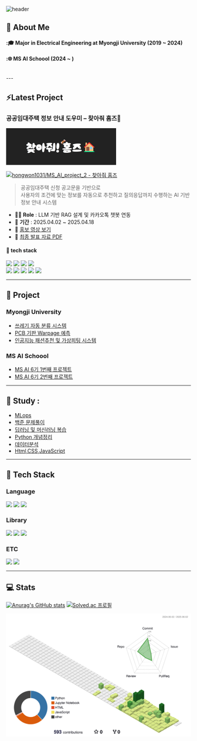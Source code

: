 <!-- # 안녕하세요! 홍원의 프로필입니다👋!-->
![header](https://capsule-render.vercel.app/api?type=venom&color=auto&height=300&section=header&text=Good%20to%20see%20you%20%F0%9F%A4%97)
<!--
# 교육 이력 
<img src="/명지.svg" width="100" height="100">
!-->
## 👀 About Me

  #### :🎓 Major in Electrical Engineering at Myongji University (2019 ~ 2024)
  #### :🌐 MS AI Schoool (2024 ~ )
  <br/>
---

## ⚡Latest Project
### 공공임대주택 정보 안내 도우미 – **찾아줘 홈즈🐶**
<img src="https://github.com/hongwon1031/MS_AI_project_2/blob/main/images/%EC%B0%BE%EC%95%84%EC%A4%98%20%ED%99%88%EC%A6%88.png" width="300" height="100"/>

[![hongwon1031/MS_AI_project_2 - 찾아줘 홈즈](https://github-readme-stats.vercel.app/api/pin/?username=hongwon1031&repo=MS_AI_project_2&theme=default)](https://github.com/hongwon1031/MS_AI_project_2)
> 공공임대주택 신청 공고문을 기반으로  
> 사용자의 조건에 맞는 정보를 자동으로 추천하고 질의응답까지 수행하는 AI 기반 정보 안내 시스템

- 🧑‍💻 **Role** : LLM 기반 RAG 설계 및 카카오톡 챗봇 연동
- 📅 **기간** : 2025.04.02 ~ 2025.04.18
- 🎥 [홍보 영상 보기](https://github.com/hongwon1031/MS_AI_project_2/blob/main/%EC%8B%9C%EC%97%B0%EC%98%81%EC%83%81.mp4)
- 📄 [최종 발표 자료 PDF](https://github.com/hongwon1031/MS_AI_project_2/blob/main/%5B%EB%B3%B5%EB%8D%95%EB%B0%A97%5D%EB%B0%9C%ED%91%9C.pdf)


#### 🧰 tech stack
<img src="https://img.shields.io/badge/Azure OpenAI-0078D4?style=flat-square&logo=OpenAI&logoColor=white"/> <img src="https://img.shields.io/badge/Azure Document Intelligence-0078D4?style=flat-square&logo=&logoColor=white"/> <img src="https://img.shields.io/badge/Azure AI Search-0078D4?style=flat-square&logo=&logoColor=white"/> <img src="https://img.shields.io/badge/Azure Virtual Machine-0078D4?style=flat-square&logo=&logoColor=white"/> <br/><img src="https://img.shields.io/badge/Python-3776AB?style=flat-square&logo=Python&logoColor=white"/>
<img src="https://img.shields.io/badge/flask-000000?style=flat-square&logo=flask&logoColor=white"/> <img src="https://img.shields.io/badge/LangChain-1C3C3C?style=flat-square&logo=langchain&logoColor=white"/> <img src="https://img.shields.io/badge/ngrok-1F1E37?style=flat-square&logo=ngrok&logoColor=white"/> <img src="https://img.shields.io/badge/Kakaotalk-FFCD00?style=flat-square&logo=kakaotalk&logoColor=white"/> 


---

## 🚀 Project
  ### Myongji University
  - [쓰레기 자동 분류 시스템](https://github.com/hongwon1031/2024_DeepLearning_Project)
  - [PCB 기판 Warpage 예측](https://github.com/hongwon1031/Myungji_AI_Contest)
  - [인공지능 패션추천 및 가상피팅 시스템](https://github.com/hongwon1031/AI-based-Style-Recommendation-System)

  ### MS AI Schoool
  - [MS AI 6기 1번째 프로젝트](https://github.com/hongwon1031/MS_AI_Project_1)
  - [MS AI 6기 2번째 프로젝트](https://github.com/hongwon1031/MS_AI_project_2)

---
## 🔬 Study :
- [MLops](https://github.com/hongwon1031/MLops)
- [백준 문제풀이](https://github.com/hongwon1031/Baekjoon_Prac)
- [딥러닝 및 머신러닝 복습](https://github.com/hongwon1031/ML_prac)
- [Python 개념정리](https://github.com/hongwon1031/testRepo/tree/main/12)
- [데이터분석](https://github.com/hongwon1031/DataFrame)
- [Html,CSS,JavaScript](https://github.com/hongwon1031/Html)

---
## 🧱 Tech Stack
  ### Language
  <!--Python-->
  <img src="https://img.shields.io/badge/Python-3776AB?style=flat-square&logo=Python&logoColor=white"/> <img src="https://img.shields.io/badge/C-F7DF1E?style=flat-square&logo=c&logoColor=white"/> <img src="https://img.shields.io/badge/C++-E34F26?style=flat-square&logo=cplusplus&logoColor=white"/> 
  <!--<img src="https://img.shields.io/badge/JavaScript-F7DF1E?style=flat-square&logo=JavaScript&logoColor=white"/> <img src="https://img.shields.io/badge/HTML-E34F26?style=flat-square&logo=HTML5&logoColor=white"/> <img src="https://img.shields.io/badge/CSS-1572B6?style=flat-square&logo=CSS3&logoColor=white"/>-->

  ### Library
  <img src="https://img.shields.io/badge/PyTorch-EE4C2C?style=flat-square&logo=PyTorch&logoColor=white"/> <img src="https://img.shields.io/badge/Tensorflow-43B02A?style=flat-square&logo=tensorflow&logoColor=white"/> <img src="https://img.shields.io/badge/scikitlearn-F7931E?style=flat-square&logo=scikitlearn&logoColor=white"/>

  ### ETC
  <img src="https://img.shields.io/badge/Azure-0078D4?style=flat-square&logo=&logoColor=white"/> <img src="https://img.shields.io/badge/Anaconda-44A833?style=flat-square&logo=anaconda&logoColor=white"/>

<!--[![Top Langs](https://github-readme-stats.vercel.app/api/top-langs/?username=hongwon1031&layout=donut)](https://github.com/anuraghazra/github-readme-stats)-->

---
## 💻 Stats

  [![Anurag's GitHub stats](https://github-readme-stats.vercel.app/api?username=hongwon1031&show_icons=true&theme=radical)](https://github.com/anuraghazra/github-readme-stats)
  [![Solved.ac
프로필](http://mazassumnida.wtf/api/v2/generate_badge?boj=hongwon1031)](https://solved.ac/hongwon1031)
<!--<a href="https://www.solve-nyang.com"><img src="https://api.solve-nyang.com/compose/hongwon1031" width="600" height="300"/></a>-->

![](./profile-3d-contrib/profile-green-animate.svg)


<!--
**hongwon1031/hongwon1031** is a ✨ _special_ ✨ repository because its `README.md` (this file) appears on your GitHub profile.

Here are some ideas to get you started:

- 🔭 I’m currently working on ...
- 🌱 I’m currently learning ...
- 👯 I’m looking to collaborate on ...
- 🤔 I’m looking for help with ...
- 💬 Ask me about ...
- 📫 How to reach me: ...
- 😄 Pronouns: ...
- ⚡ Fun fact: ...
!-->

